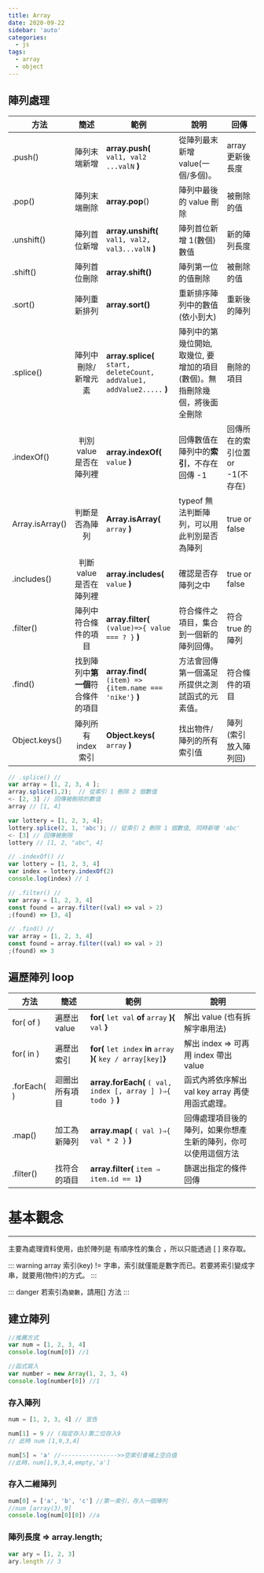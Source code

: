 ```yaml
---
title: Array
date: 2020-09-22
sidebar: 'auto'
categories:
  - js
tags:
  - array
  - object
---
```


## 陣列處理

| 方法            |                簡述                | 範例                                                                    | 說明                                                                       | 回傳                             |
| --------------- | :--------------------------------: | ----------------------------------------------------------------------- | -------------------------------------------------------------------------- | -------------------------------- |
| .push()         |            陣列末端新增            | **array.push(** `val1, val2 ...valN` **)**                              | 從陣列最末新增 value(一個/多個)。                                          | array 更新後長度                 |
| .pop()          |            陣列末端刪除            | **array.pop**()                                                         | 陣列中最後的 value 刪除                                                    | 被刪除的值                       |
| .unshift()      |            陣列首位新增            | **array.unshift(** `val1, val2, val3...valN` **)**                      | 陣列首位新增 1(數個)數值                                                   | 新的陣列長度                     |
| .shift()        |            陣列首位刪除            | **array.shift()**                                                       | 陣列第一位的值刪除                                                         | 被刪除的值                       |
| .sort()         |            陣列重新排列            | **array.sort()**                                                        | 重新排序陣列中的數值(依小到大)                                             | 重新後的陣列                     |
| .splice()       |        陣列中刪除/新增元素         | **array.splice(** `start, deleteCount, addValue1, addValue2.....` **)** | 陣列中的第幾位開始, 取幾位, 要增加的項目(數個)。無指刪除幾個，將後面全刪除 | 刪除的項目                       |
| .indexOf()      |      判別 value 是否在陣列裡       | **array.indexOf(** `value` **)**                                        | 回傳數值在陣列中的**索引**，不存在 回傳 -1                                 | 回傳所在的索引位置 or -1(不存在) |
| Array.isArray() |           判斷是否為陣列           | **Array.isArray(** `array` **)**                                        | typeof 無法判斷陣列，可以用此判別是否為陣列                                | true or false                    |
| .includes()     |      判斷 value 是否在陣列裡       | **array.includes(** `value` **)**                                       | 確認是否存陣列之中                                                         | true or false                    |
| .filter()       |        陣列中符合條件的項目        | **array.filter(** `(value)=>{ value === ? }` **)**                      | 符合條件之項目，集合到一個新的陣列回傳。                                   | 符合 true 的陣列                 |
| .find()         | 找到陣列中**第一個**符合條件的項目 | **array.find(** `(item) => {item.name === 'nike'}` **)**                | 方法會回傳第一個滿足所提供之測試函式的元素值。                             | 符合條件的項目                   |
| Object.keys()   |        陣列所有 index 索引         | **Object.keys(** `array` **)**                                          | 找出物件/陣列的所有索引值                                                  | 陣列(索引放入陣列回)             |

```js
// .splice() //
var array = [1, 2, 3, 4 ];
array.splice(1,2);  // 從索引 1 刪除 2 個數值
<- [2, 3] // 回傳被刪除的數值
array // [1, 4]

var lottery = [1, 2, 3, 4];
lottery.splice(2, 1, 'abc'); // 從索引 2 刪除 1 個數值, 同時新增 'abc'
<- [3] // 回傳被刪除
lottery // [1, 2, "abc", 4]
```

```js
// .indexOf() //
var lottery = [1, 2, 3, 4]
var index = lottery.indexOf(2)
console.log(index) // 1
```

```js
// .filter() //
var array = [1, 2, 3, 4]
const found = array.filter((val) => val > 2)
;(found) => [3, 4]
```

```js
// .find() //
var array = [1, 2, 3, 4]
const found = array.filter((val) => val > 2)
;(found) => 3
```

## 遍歷陣列 loop

| 方法        | 簡述           | 範例                                                               | 說明                                                           |
| ----------- | -------------- | ------------------------------------------------------------------ | -------------------------------------------------------------- |
| for( of )   | 遍歷出 value   | **for(** `let val` **of** `array` **){** `val` **}**               | 解出 value (也有拆解字串用法)                                  |
| for( in )   | 遍歷出 索引    | **for(** `let index` **in** `array` **){** `key / array[key]`**}** | 解出 index ⇒ 可再用 index 帶出 value                           |
| .forEach( ) | 迴圈出所有項目 | **array.forEach(** `( val, index [, array ] )⇒{ todo }` **)**      | 函式內將依序解出 val key array 再使用函式處理。                |
| .map()      | 加工為新陣列   | **array.map(** `( val )⇒{ val * 2 }` **)**                         | 回傳處理項目後的陣列，如果你想產生新的陣列，你可以使用這個方法 |
| .filter()   | 找符合的項目   | **array.filter(** `item ⇒ item.id == 1`**)**                       | 篩選出指定的條件回傳                                           |

# 基本觀念

---

主要為處理資料使用，由於陣列是 有順序性的集合 ，所以只能透過 [ ] 來存取。

::: warning
array 索引(key) != 字串，索引就僅能是數字而已。若要將索引變成字串，就要用(物件)的方式。
:::

::: danger
若索引為`變數`，請用[] 方法
:::

## 建立陣列

```js
//推薦方式
var num = [1, 2, 3, 4]
console.log(num[0]) //1

//函式寫入
var number = new Array(1, 2, 3, 4)
console.log(number[0]) //1
```

### 存入陣列

```js
num = [1, 2, 3, 4] // 宣告

num[1] = 9 // (指定存入)第二位存入9
// 此時 num [1,9,3,4]

num[5] = 'a' //---------------->>空索引會補上空白值
//此時，num[1,9,3,4,empty,'a']
```

### 存入二維陣列

```js
num[0] = ['a', 'b', 'c'] //第一索引，存入一個陣列
//num [array(3),9]
console.log(num[0][0]) //a
```

### 陣列長度 ⇒ array.length;

```js
var ary = [1, 2, 3]
ary.length // 3
```
